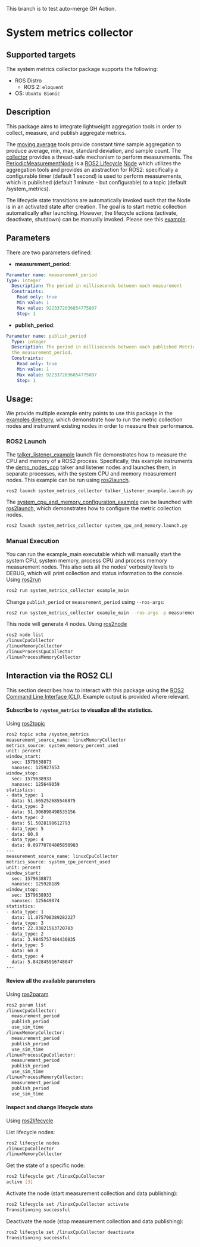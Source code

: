 This branch is to test auto-merge GH Action.


# System metrics collector

## Supported targets
The system metrics collector package supports the following:

* ROS Distro
  * ROS 2: `eloquent`
* OS: `Ubuntu Bionic`

## Description
This package aims to integrate lightweight aggregation tools in order to collect, measure, and publish aggregate metrics.

The [moving average](src/moving_average_statistics/moving_average.hpp)
tools provide constant time sample aggregation to produce average, min, max, standard deviation, and sample count.
The [collector](src/system_metrics_collector/collector.hpp)
provides a thread-safe mechanism to perform measurements.
The [PeriodicMeasurementNode](src/system_metrics_collector/periodic_measurement_node.hpp)
is a [ROS2 Lifecycle](http://design.ros2.org/articles/node_lifecycle.html) [Node](https://github.com/ros2/demos/tree/master/lifecycle)
which utilizes the aggregation tools and provides an abstraction for ROS2: specifically a configurable timer (default 1 second)
is used to perform measurements, which is published (default 1 minute - but configurable) to a topic (default /system_metrics).

The lifecycle state transitions are automatically invoked such that the Node is in an activated state after creation.
The goal is to start metric collection automatically after launching. However, the lifecycle actions (activate, deactivate, shutdown)
can be manually invoked. Please see this [example](#inspect-and-change-lifecycle-state).

## Parameters
There are two parameters defined:

  - **measurement_period**:
```yaml
Parameter name: measurement_period
Type: integer
  Description: The period in milliseconds between each measurement
  Constraints:
    Read only: true
    Min value: 1
    Max value: 9223372036854775807
    Step: 1
```
  - **publish_period**:
```yaml
Parameter name: publish_period
  Type: integer
  Description: The period in milliseconds between each published MetricsMessage. This must be less than
  the measurement_period.
  Constraints:
    Read only: true
    Min value: 1
    Max value: 9223372036854775807
    Step: 1
```

## Usage:

We provide multiple example entry points to use this package in the
[examples directory](/system_metrics_collector/share/system_metrics_collector/examples), which demonstrate how
to run the metric collection nodes and instrument existing nodes in order to measure their performance.

### ROS2 Launch
The [talker_listener_example] launch file demonstrates how to measure the CPU and memory of a ROS2 process.
Specifically, this example instruments the [demo_nodes_cpp] talker and listener nodes and launches them, in separate
processes, with the system CPU and memory measurement nodes. This example can be run using [ros2launch].
```sh
ros2 launch system_metrics_collector talker_listener_example.launch.py
```

The [system_cpu_and_memory_configuration_example] can be launched with [ros2launch], which demonstrates
how to configure the metric collection nodes.
```sh
ros2 launch system_metrics_collector system_cpu_and_memory.launch.py
```

### Manual Execution
You can run the example_main executable which will manually start the system CPU, system memory, process
CPU and process memory measurement nodes. This also sets all the nodes' verbosity levels to DEBUG, which
will print collection and status information to the console. Using [ros2run]
```sh
ros2 run system_metrics_collector example_main
```

Change `publish_period` or `measurement_period` using `--ros-args`:
```sh
ros2 run system_metrics_collector example_main --ros-args -p measurement_period:=100 -publish_period 1000
```

This node will generate 4 nodes. Using [ros2node]
```sh
ros2 node list
/linuxCpuCollector
/linuxMemoryCollector
/linuxProcessCpuCollector
/linuxProcessMemoryCollector
```

## Interaction via the ROS2 CLI
This section describes how to interact with this package using the
[ROS2 Command Line Interface (CLI)](https://github.com/ros2/ros2cli). Example output is provided where relevant.


#### Subscribe to `/system_metrics` to visualize all the statistics.
Using [ros2topic]

```sh
ros2 topic echo /system_metrics
measurement_source_name: linuxMemoryCollector
metrics_source: system_memory_percent_used
unit: percent
window_start:
  sec: 1579638873
  nanosec: 125927653
window_stop:
  sec: 1579638933
  nanosec: 125649059
statistics:
- data_type: 1
  data: 51.665252685546875
- data_type: 3
  data: 51.906898498535156
- data_type: 2
  data: 51.5028190612793
- data_type: 5
  data: 60.0
- data_type: 4
  data: 0.09770704805850983
---
measurement_source_name: linuxCpuCollector
metrics_source: system_cpu_percent_used
unit: percent
window_start:
  sec: 1579638873
  nanosec: 125928189
window_stop:
  sec: 1579638933
  nanosec: 125649074
statistics:
- data_type: 1
  data: 11.075708389282227
- data_type: 3
  data: 22.03821563720703
- data_type: 2
  data: 3.9845757484436035
- data_type: 5
  data: 60.0
- data_type: 4
  data: 5.842845916748047
---
```

#### Review all the available parameters
Using [ros2param]
```sh
ros2 param list
/linuxCpuCollector:
  measurement_period
  publish_period
  use_sim_time
/linuxMemoryCollector:
  measurement_period
  publish_period
  use_sim_time
/linuxProcessCpuCollector:
  measurement_period
  publish_period
  use_sim_time
/linuxProcessMemoryCollector:
  measurement_period
  publish_period
  use_sim_time
```


#### Inspect and change lifecycle state
Using [ros2lifecycle]

List lifecycle nodes:
```sh
ros2 lifecycle nodes
/linuxCpuCollector
/linuxMemoryCollector
```

Get the state of a specific node:
```sh
ros2 lifecycle get /linuxCpuCollector
active [3]
```

Activate the node (start measurement collection and data publishing):
```sh
ros2 lifecycle set /linuxCpuCollector activate
Transitioning successful
```

Deactivate the node (stop measurement collection and data publishing):

```sh
ros2 lifecycle set /linuxCpuCollector deactivate
Transitioning successful
```

[talker_listener_example]: share/system_metrics_collector/examples/talker_listener_example.launch.py
[system_cpu_and_memory_configuration_example]: share/system_metrics_collector/examples/system_cpu_and_memory_configuration_example.launch.py
[ros2launch]: https://github.com/ros2/launch
[demo_nodes_cpp]: https://github.com/ros2/demos/tree/master/demo_nodes_cpp
[ros2launch]: https://github.com/ros2/launch
[ros2lifecycle]: https://github.com/ros2/ros2cli/tree/master/ros2lifecycle
[ros2node]: https://github.com/ros2/ros2cli/tree/master/ros2node
[ros2param]: https://github.com/ros2/ros2cli/tree/master/ros2param
[ros2run]: https://github.com/ros2/ros2cli/tree/master/ros2run
[ros2topic]: https://github.com/ros2/ros2cli/tree/master/ros2topic
